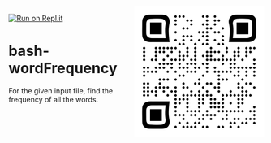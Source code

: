 <img align="right" width="256px" src="https://raw.githubusercontent.com/nicholashoule/img/master/me.svg">

[![Run on Repl.it](https://repl.it/badge/github/nicholashoule/bash-wordFrequency)](https://repl.it/github/nicholashoule/bash-wordFrequency)

# bash-wordFrequency

For the given input file, find the frequency of all the words.
